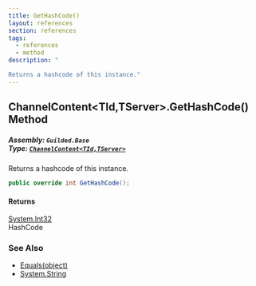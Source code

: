 ```yaml
---
title: GetHashCode()
layout: references
section: references
tags:
  - references
  - method
description: "

Returns a hashcode of this instance."
---
```


## ChannelContent<TId,TServer>.GetHashCode() Method
##### **Assembly:** `Guilded.Base`<br/>**Type:** [`ChannelContent<TId,TServer>`](ChannelContent_TId,TServer_ 'Guilded.Base.Content.ChannelContent<TId,TServer>')

Returns a hashcode of this instance.

```csharp
public override int GetHashCode();
```

#### Returns
[System.Int32](https://docs.microsoft.com/en-us/dotnet/api/System.Int32 'System.Int32')  
HashCode

### See Also
- [Equals(object)](ChannelContent_TId,TServer_.Equals(object) 'Guilded.Base.Content.ChannelContent<TId,TServer>.Equals(object)')
- [System.String](https://docs.microsoft.com/en-us/dotnet/api/System.String 'System.String')